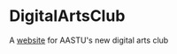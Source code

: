 # DigitalArtsClub
A [website](https://dagmawibabi.github.io/DigitalArtsClub/index.html) for AASTU's new digital arts club

